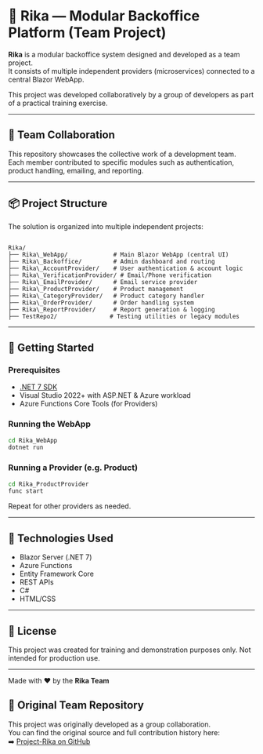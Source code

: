 # 🧩 Rika — Modular Backoffice Platform (Team Project)

**Rika** is a modular backoffice system designed and developed as a team project.  
It consists of multiple independent providers (microservices) connected to a central Blazor WebApp.

This project was developed collaboratively by a group of developers as part of a practical training exercise.

---

## 👥 Team Collaboration

This repository showcases the collective work of a development team.  
Each member contributed to specific modules such as authentication, product handling, emailing, and reporting.

---

## 📦 Project Structure

The solution is organized into multiple independent projects:

```

Rika/
├── Rika\_WebApp/             # Main Blazor WebApp (central UI)
├── Rika\_Backoffice/         # Admin dashboard and routing
├── Rika\_AccountProvider/    # User authentication & account logic
├── Rika\_VerificationProvider/ # Email/Phone verification
├── Rika\_EmailProvider/      # Email service provider
├── Rika\_ProductProvider/    # Product management
├── Rika\_CategoryProvider/   # Product category handler
├── Rika\_OrderProvider/      # Order handling system
├── Rika\_ReportProvider/     # Report generation & logging
├── TestRepo2/               # Testing utilities or legacy modules

````

---

## 🚀 Getting Started

### Prerequisites

- [.NET 7 SDK](https://dotnet.microsoft.com/en-us/download)
- Visual Studio 2022+ with ASP.NET & Azure workload
- Azure Functions Core Tools (for Providers)

### Running the WebApp

```bash
cd Rika_WebApp
dotnet run
````

### Running a Provider (e.g. Product)

```bash
cd Rika_ProductProvider
func start
```

Repeat for other providers as needed.

---

## 🧰 Technologies Used

* Blazor Server (.NET 7)
* Azure Functions
* Entity Framework Core
* REST APIs
* C#
* HTML/CSS

---

## 📄 License

This project was created for training and demonstration purposes only.
Not intended for production use.

---

Made with ❤️ by the **Rika Team**
## 🔗 Original Team Repository

This project was originally developed as a group collaboration.  
You can find the original source and full contribution history here:  
➡️ [Project-Rika on GitHub](https://github.com/Project-Rika)
